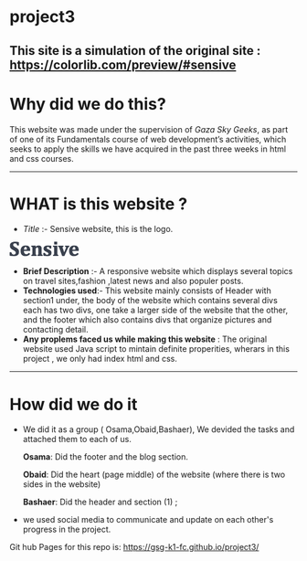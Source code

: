 # project3
## This site is a simulation of the original site : https://colorlib.com/preview/#sensive
# **Why did we do this**?
This website was made under the supervision of *Gaza Sky Geeks*, as part of one of its Fundamentals course of web development’s activities, which  seeks to apply the skills we have acquired in the past three weeks in html and css courses.
___________________________________________________________________________________________________________________________________________________________________________________
# **WHAT is this website** ?
* *Title* :- Sensive website, this is the logo. 

![Image](https://raw.githubusercontent.com/gsg-K1-FC/project3/bashaer/images/logo.png) 

* **Brief Description** :-  A responsive website which displays several topics on travel sites,fashion ,latest news and also populer posts. 
* **Technologies used**:- This website mainly consists of Header with section1 under, the body of the website which contains several divs each has two divs, one take a larger side of the website that the other, and the footer which also contains divs that organize pictures and contacting detail.
* **Any proplems faced us while making this website** : The original website used Java script to mintain definite properities, wherars in this project , we only had index html and css.
___________________________________________________________________________________________________________________________________________________________________________________
# **How did we do it** 
* We did it as a group ( Osama,Obaid,Bashaer), We devided the tasks and attached them to each of us. 

   **Osama**: Did the footer and the blog section.
   
   **Obaid**: Did the heart (page middle) of the website (where there is two sides in the website)
   
   
   **Bashaer**: Did the header and section (1) ;
 * we used social media to communicate and update on each other's progress in the project.

Git hub Pages for this repo is:
https://gsg-k1-fc.github.io/project3/
